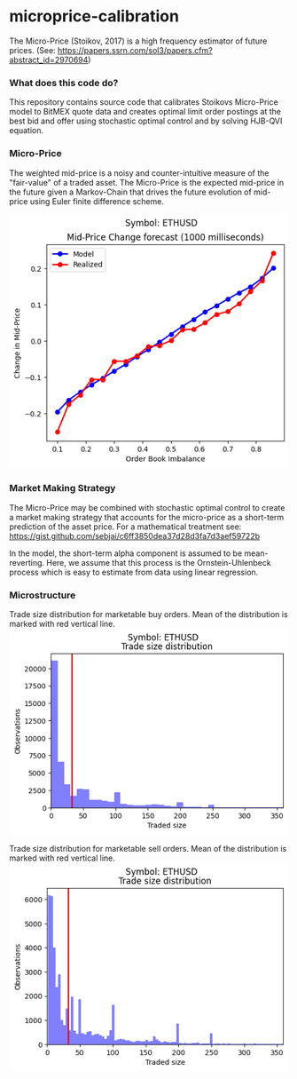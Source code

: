 
# microprice-calibration

The Micro-Price (Stoikov, 2017) is a high frequency estimator of future prices.
(See: https://papers.ssrn.com/sol3/papers.cfm?abstract_id=2970694)

### What does this code do?
This repository contains source code that calibrates Stoikovs Micro-Price model to BitMEX quote data and creates optimal limit order postings at the best bid and offer using stochastic optimal control and by solving HJB-QVI equation.

### Micro-Price

The weighted mid-price is a noisy and counter-intuitive measure of the "fair-value" of a traded asset. The Micro-Price is the expected
mid-price in the future given a Markov-Chain that drives the future evolution of mid-price using Euler finite difference scheme.

![Calibrated Model](graphs/ETHUSD_calibrated.png)


### Market Making Strategy

The Micro-Price may be combined with stochastic optimal control to create a market making strategy that accounts for the micro-price as a short-term
prediction of the asset price. For a mathematical treatment see: https://gist.github.com/sebjai/c6ff3850dea37d28d3fa7d3aef59722b

In the model, the short-term alpha component is assumed to be mean-reverting. Here, we assume that this process
is the Ornstein-Uhlenbeck process which is easy to estimate from data using linear regression.


### Microstructure

Trade size distribution for marketable buy orders. Mean of the distribution is marked with red vertical line.
![Calibrated Model](graphs/ETHUSD_purchases_hist.png)

Trade size distribution for marketable sell orders. Mean of the distribution is marked with red vertical line.
![Calibrated Model](graphs/ETHUSD_sales_hist.png)